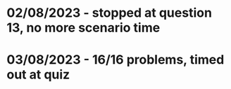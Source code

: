 # 02/08/2023 - stopped at question 13, no more scenario time
# 03/08/2023 - 16/16 problems, timed out at quiz
